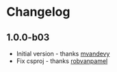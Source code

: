 # Changelog

## 1.0.0-b03

* Initial version - thanks [mvandevy]
* Fix csproj - thanks [robvanpamel]


[mvandevy]: https://github.com/mvandevy
[robvanpamel]: https://github.com/robvanpamel
